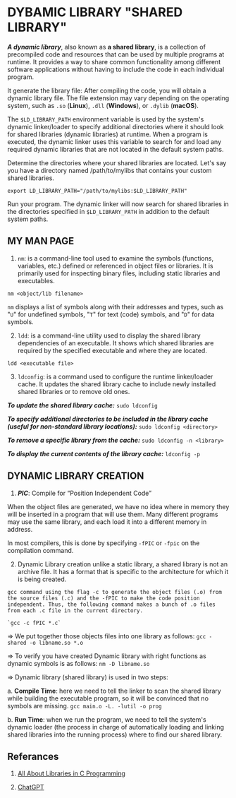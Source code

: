 # DYBAMIC LIBRARY "SHARED LIBRARY"

***A dynamic library***, also known as **a shared library**, is a collection of precompiled code and resources that can be used by multiple programs at runtime. It provides a way to share common functionality among different software applications without having to include the code in each individual program.

It generate the library file: After compiling the code, you will obtain a dynamic library file. The file extension may vary depending on the operating system, such as `.so` (**Linux**), `.dll` (**Windows**), or `.dylib` (**macOS**).

The `$LD_LIBRARY_PATH` environment variable is used by the system's dynamic linker/loader to specify additional directories where it should look for shared libraries (dynamic libraries) at runtime. When a program is executed, the dynamic linker uses this variable to search for and load any required dynamic libraries that are not located in the default system paths.

Determine the directories where your shared libraries are located. Let's say you have a directory named /path/to/mylibs that contains your custom shared libraries.
```
export LD_LIBRARY_PATH="/path/to/mylibs:$LD_LIBRARY_PATH"
```

Run your program. The dynamic linker will now search for shared libraries in the directories specified in `$LD_LIBRARY_PATH` in addition to the default system paths.

## MY MAN PAGE

1. `nm`: is a command-line tool used to examine the symbols (functions, variables, etc.) defined or referenced in object files or libraries. It is primarily used for inspecting binary files, including static libraries and executables.
```
nm <object/lib filename>
```

`nm` displays a list of symbols along with their addresses and types, such as "`U`" for undefined symbols, "`T`" for text (code) symbols, and "`D`" for data symbols.


2. `ldd`: is a command-line utility used to display the shared library dependencies of an executable. It shows which shared libraries are required by the specified executable and where they are located.
```
ldd <executable file>
```

3. `ldconfig`: is a command used to configure the runtime linker/loader cache. It updates the shared library cache to include newly installed shared libraries or to remove old ones.

***To update the shared library cache:***
`sudo ldconfig`

***To specify additional directories to be included in the library cache (useful for non-standard library locations):***
`sudo ldconfig <directory>`

***To remove a specific library from the cache:***
`sudo ldconfig -n <library>`

***To display the current contents of the library cache:***
`ldconfig -p`

## DYNAMIC LIBRARY CREATION

1. ***PIC***: Compile for “Position Independent Code”

When the object files are generated, we have no idea where in memory they will be inserted in a program that will use them. Many different programs may use the same library, and each load it into a different memory in address.

In most compilers, this is done by specifying `-fPIC` or `-fpic` on the compilation command.

2. Dynamic Library creation unlike  a static library, a shared library is not an archive file. It has a format that is specific to the architecture for which it is being created.

```
gcc command using the flag -c to generate the object files (.o) from the source files (.c) and the -fPIC to make the code position independent. Thus, the following command makes a bunch of .o files from each .c file in the current directory.

`gcc -c fPIC *.c`
```

=> We put together those objects files into one library as follows:
`gcc -shared -o libname.so *.o`

=> To verify you have created Dynamic library with right functions as dynamic symbols is as follows:
`nm -D libname.so`

=> Dynamic library (shared library) is used in two steps:

a. **Compile Time**: here we need to tell the linker to scan the shared library while building the executable program, so it will be convinced that no symbols are missing.
`gcc main.o -L. -lutil -o prog`

b. **Run Time**: when we run the program, we need to tell the system's dynamic loader (the process in charge of automatically loading and linking shared libraries into the running process) where to find our shared library.

## Referances

1. [All About Libraries in C Programming](https://betascribbles.hashnode.dev/all-about-libraries-in-c-programming#heading-dynamicshared-libraries)

2. [ChatGPT](https://chat.openai.com/)
